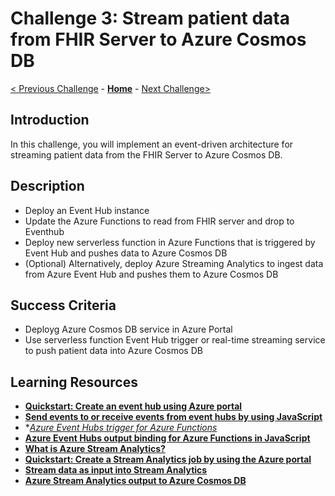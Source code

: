 # Challenge 3: Stream patient data from FHIR Server to Azure Cosmos DB

[< Previous Challenge](./Challenge02.md) - **[Home](../readme.md)** - [Next Challenge>](./Challenge04.md)

## Introduction

In this challenge, you will implement an event-driven architecture for streaming patient data from the FHIR Server to Azure Cosmos DB.

## Description

- Deploy an Event Hub instance
- Update the Azure Functions to read from FHIR server and drop to Eventhub
- Deploy new serverless function in Azure Functions that is triggered by Event Hub and pushes data to Azure Cosmos DB
- (Optional) Alternatively, deploy Azure Streaming Analytics to ingest data from Azure Event Hub and pushes them to Azure Cosmos DB

## Success Criteria
- Deployg Azure Cosmos DB service in Azure Portal
- Use serverless function Event Hub trigger or real-time streaming service to push patient data into Azure Cosmos DB


## Learning Resources

- **[Quickstart: Create an event hub using Azure portal](https://docs.microsoft.com/en-us/azure/event-hubs/event-hubs-create)**
- **[Send events to or receive events from event hubs by using JavaScript](https://docs.microsoft.com/en-us/azure/event-hubs/event-hubs-node-get-started-send)**
- **[Azure Event Hubs trigger for Azure Functions](https://docs.microsoft.com/en-us/azure/azure-functions/functions-bindings-event-hubs-trigger?tabs=javascript)*
- **[Azure Event Hubs output binding for Azure Functions in JavaScript](https://docs.microsoft.com/en-us/azure/azure-functions/functions-bindings-event-hubs-output?tabs=javascript)**
- **[What is Azure Stream Analytics?](https://docs.microsoft.com/en-us/azure/stream-analytics/stream-analytics-introduction)**
- **[Quickstart: Create a Stream Analytics job by using the Azure portal](https://docs.microsoft.com/en-us/azure/stream-analytics/stream-analytics-quick-create-portal)**
- **[Stream data as input into Stream Analytics](https://docs.microsoft.com/en-us/azure/stream-analytics/stream-analytics-define-inputs)**
- **[Azure Stream Analytics output to Azure Cosmos DB](https://docs.microsoft.com/en-us/azure/stream-analytics/stream-analytics-documentdb-output)**

